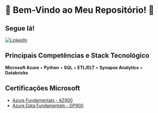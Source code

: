# 🌟 Bem-Vindo ao Meu Repositório! 🌟

## Segue lá!
<a href="https://www.linkedin.com/in/guilhermedecastroberti/">
  <img alt="LinkedIn" src="https://img.shields.io/badge/linkedin%20-%230077B5.svg?&style=for-the-badge&logo=linkedin&logoColor=white"/>
</a>

## Principais Competências e Stack Tecnológico

**Microsoft Azure** • **Python** • **SQL** • **ETL/ELT**  • **Synapse Analytics** • **Databricks**


## Certificações Microsoft

- [Azure Fundamentals - AZ900](https://learn.microsoft.com/api/credentials/share/pt-br/GuilhermeBerti-8069/83C23B8DD4FEB8B4?sharingId=58402B125345453D)
- [Azure Data Fundamentals - DP900](https://learn.microsoft.com/api/credentials/share/pt-br/GuilhermeBerti-8069/2D74AEB186B358A?sharingId=58402B125345453D )
